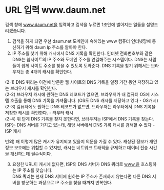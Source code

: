 <h1> URL 입력 www.daum.net </h1>

검색 창에 www.daum.net을 입력하고 검색을 누르면 1초안에 벌어지는 일들을 설명드리겠습니다.

1. 검색을 하게 되면 우선 daum.net 도메인에 속해있는 www 컴퓨터 인터넷망에 통신하기 위해 daum Ip 주소를 알아야 한다.
2. IP 주소를 찾기 위해 캐시에서 DNS 기록을 확인한다. 인터넷 전화번호부와 같은 DNS는 웹사이트의 IP 주소와 도메인 주소를 연결해주는 시스템이다. DNS는 사람들이 쉽게 사이트 주소를 찾을 수 있도록 도와준다. DNS 기록을 찾기 위해서는 브라우저는 총 4개의 캐시를 확인한다.

(2-1) DNS 쿼리는 이전에 방문한 웹 사이트의 DNS 기록을 일정 기간 동안 저장하고 있는 브라우저 캐시를 확인한다. </br>
(2-2) 브라우저 캐시에 원하는 DNS 레코드가 없으면, 브라우저가 내 컴퓨터 OS에 시스템 호출을 통해 DNS 기록을 가져옵니다. (OS도 DNS 캐시를 저장하고 있다 - OS캐시) </br>
(2-3) 컴퓨터에도 원하는 DNS 레코드가 없드면, 브라우저는 라우터에서 DNS 기록을 저장한 캐시를 확인한다. - 라우터 캐시 </br>
(2-4) 위 단계 DNS 기록을 찾지 못한다면, 브라우저는 ISP에서 DNS 기록을 찾는다. ISP는 DNS 서버를 가지고 있는데, 해당 서버에서 DNS 기록 캐시를 검색할 수 있다 - ISP 캐시

번외)
왜 이렇게 많은 캐시가 유지되고 있을지 의문을 가질 수 있다.
캐싱된 정보가 개인 정보 보호에는 위험할 수 있지만, 캐시는 네트워크 트래픽을 규제하고 데이터 전송 시간을 개선하는데 필수적이다.

3. 요청한 URL이 캐시에 없다면, ISP의 DNS 서버가 DNS 쿼리로 www.을 호스팅하는 IP 주소를 찾습니다. </br>
    DNS 쿼리는 현재 DNS 서버에 원하는 IP 주소가 존재하지 않는다면 다른 DNS 서버를 방문하는 과정으로 IP 주소를 찾을 때까지 반복한다. </br>
